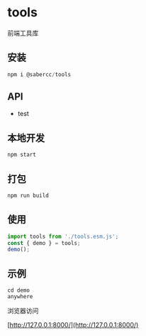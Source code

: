 # tools

前端工具库

## 安装

``` javascript
npm i @sabercc/tools
```

## API

- test

## 本地开发

``` javascript
npm start
```

## 打包

``` javascript
npm run build
```

## 使用

``` javascript
import tools from './tools.esm.js';
const { demo } = tools;
demo();
```

## 示例

```
cd demo
anywhere
```

浏览器访问

[http://127.0.0.1:8000/](http://127.0.0.1:8000/)